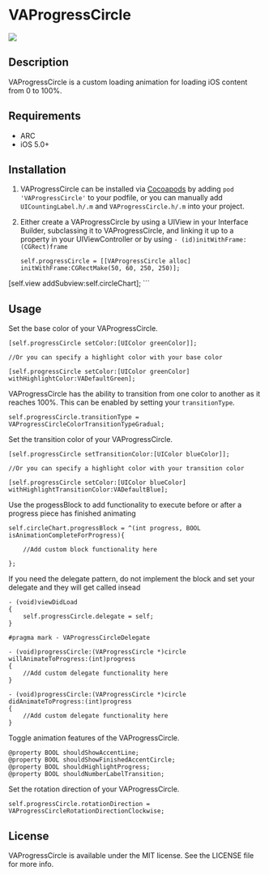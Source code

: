 # VAProgressCircle

![](https://github.com/MitchellMalleo/VAProgressCircle/blob/master/vaProgressCircle.gif)

## Description

VAProgressCircle is a custom loading animation for loading iOS content from 0 to 100%.

## Requirements

- ARC
- iOS 5.0+

## Installation

1. VAProgressCircle can be installed via [Cocoapods](http://cocoapods.org/) by adding `pod 'VAProgressCircle'` to your podfile, or you can manually add `UICountingLabel.h/.m` and `VAProgressCircle.h/.m` into your project.
2. Either create a VAProgressCircle by using a UIView in your Interface Builder, subclassing it to VAProgressCircle, and linking it up to a property in your UIViewController or by using `- (id)initWithFrame:(CGRect)frame`

    ```
    self.progressCircle = [[VAProgressCircle alloc] initWithFrame:CGRectMake(50, 60, 250, 250)];
[self.view addSubview:self.circleChart];
    ```

## Usage
Set the base color of your VAProgressCircle.

	[self.progressCircle setColor:[UIColor greenColor]];
	
	//Or you can specify a highlight color with your base color

	[self.progressCircle setColor:[UIColor greenColor] withHighlightColor:VADefaultGreen];

VAProgressCircle has the ability to transition from one color to another as it reaches 100%. This can be enabled by setting your `transitionType`.

	self.progressCircle.transitionType = VAProgressCircleColorTransitionTypeGradual;

Set the transition color of your VAProgressCircle.

	[self.progressCircle setTransitionColor:[UIColor blueColor]];
	
	//Or you can specify a highlight color with your transition color

	[self.progressCircle setColor:[UIColor blueColor] withHighlightTransitionColor:VADefaultBlue];
	
Use the progessBlock to add functionality to execute before or after a progress piece has finished animating
    
    self.circleChart.progressBlock = ^(int progress, BOOL isAnimationCompleteForProgress){
        
        //Add custom block functionality here
        
    };
    
If you need the delegate pattern, do not implement the block and set your delegate and they will get called insead

	- (void)viewDidLoad
	{
    	self.progressCircle.delegate = self;
	}
	
	#pragma mark - VAProgressCircleDelegate

    - (void)progressCircle:(VAProgressCircle *)circle willAnimateToProgress:(int)progress
	{
    	//Add custom delegate functionality here
	}

	- (void)progressCircle:(VAProgressCircle *)circle didAnimateToProgress:(int)progress
	{
    	//Add custom delegate functionality here
	}

Toggle animation features of the VAProgressCircle.

	@property BOOL shouldShowAccentLine;
	@property BOOL shouldShowFinishedAccentCircle;
	@property BOOL shouldHighlightProgress;
	@property BOOL shouldNumberLabelTransition;

Set the rotation direction of your VAProgressCircle.

	self.progressCircle.rotationDirection = VAProgressCircleRotationDirectionClockwise;

## License

VAProgressCircle is available under the MIT license. See the LICENSE file for more info.